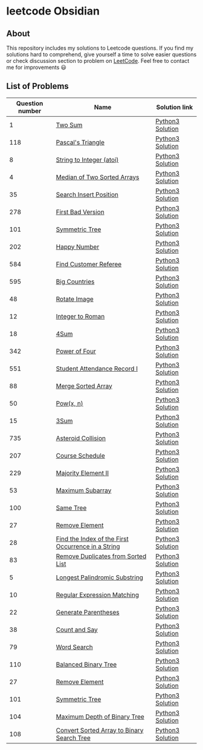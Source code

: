 # leetcode Obsidian

## About

This repository includes my solutions to Leetcode questions. If you find my solutions hard to comprehend, give yourself a time to solve easier questions or check discussion section to problem on [LeetCode](https://leetcode.com/). Feel free to contact me for improvements :smiley:

## List of Problems

| Question number | Name | Solution link |
| --- | --- | --- |
| 1 | [Two Sum](https://leetcode.com/problems/two-sum/) | [Python3 Solution](https://github.com/henilp105/leetcode-obsidian/blob/main/solutions/1.py) |
| 118 | [Pascal's Triangle](https://leetcode.com/problems/pascals-triangle/) | [Python3 Solution](https://github.com/henilp105/leetcode-obsidian/blob/main/solutions/118.py) |
| 8 | [String to Integer (atoi)](https://leetcode.com/problems/string-to-integer-atoi/) | [Python3 Solution](https://github.com/henilp105/leetcode-obsidian/blob/main/solutions/8.py) |
| 4 | [Median of Two Sorted Arrays](https://leetcode.com/problems/median-of-two-sorted-arrays/) | [Python3 Solution](https://github.com/henilp105/leetcode-obsidian/blob/main/solutions/4.py) |
| 35 | [Search Insert Position](https://leetcode.com/problems/search-insert-position/) | [Python3 Solution](https://github.com/henilp105/leetcode-obsidian/blob/main/solutions/35.py) |
| 278 | [First Bad Version](https://leetcode.com/problems/first-bad-version/) | [Python3 Solution](https://github.com/henilp105/leetcode-obsidian/blob/main/solutions/278.py) |
| 101 | [Symmetric Tree](https://leetcode.com/problems/symmetric-tree/) | [Python3 Solution](https://github.com/henilp105/leetcode-obsidian/blob/main/solutions/101.py) |
| 202 | [Happy Number](https://leetcode.com/problems/happy-number/) | [Python3 Solution](https://github.com/henilp105/leetcode-obsidian/blob/main/solutions/202.py) |
| 584 | [Find Customer Referee](https://leetcode.com/problems/find-customer-referee/) | [Python3 Solution](https://github.com/henilp105/leetcode-obsidian/blob/main/solutions/584.py) |
| 595 | [Big Countries](https://leetcode.com/problems/big-countries/) | [Python3 Solution](https://github.com/henilp105/leetcode-obsidian/blob/main/solutions/595.py) |
| 48 | [Rotate Image](https://leetcode.com/problems/rotate-image/) | [Python3 Solution](https://github.com/henilp105/leetcode-obsidian/blob/main/solutions/48.py) |
| 12 | [Integer to Roman](https://leetcode.com/problems/integer-to-roman/) | [Python3 Solution](https://github.com/henilp105/leetcode-obsidian/blob/main/solutions/12.py) |
| 18 | [4Sum](https://leetcode.com/problems/4sum/) | [Python3 Solution](https://github.com/henilp105/leetcode-obsidian/blob/main/solutions/18.py) |
| 342 | [Power of Four](https://leetcode.com/problems/power-of-four/) | [Python3 Solution](https://github.com/henilp105/leetcode-obsidian/blob/main/solutions/342.py) |
| 551 | [Student Attendance Record I](https://leetcode.com/problems/student-attendance-record-i/) | [Python3 Solution](https://github.com/henilp105/leetcode-obsidian/blob/main/solutions/551.py) |
| 88 | [Merge Sorted Array](https://leetcode.com/problems/merge-sorted-array/) | [Python3 Solution](https://github.com/henilp105/leetcode-obsidian/blob/main/solutions/88.py) |
| 50 | [Pow(x, n)](https://leetcode.com/problems/powx-n/) | [Python3 Solution](https://github.com/henilp105/leetcode-obsidian/blob/main/solutions/50.py) |
| 15 | [3Sum](https://leetcode.com/problems/3sum/) | [Python3 Solution](https://github.com/henilp105/leetcode-obsidian/blob/main/solutions/15.py) |
| 735 | [Asteroid Collision](https://leetcode.com/problems/asteroid-collision/) | [Python3 Solution](https://github.com/henilp105/leetcode-obsidian/blob/main/solutions/735.py) |
| 207 | [Course Schedule](https://leetcode.com/problems/course-schedule/) | [Python3 Solution](https://github.com/henilp105/leetcode-obsidian/blob/main/solutions/207.py) |
| 229 | [Majority Element II](https://leetcode.com/problems/majority-element-ii/) | [Python3 Solution](https://github.com/henilp105/leetcode-obsidian/blob/main/solutions/229.py) |
| 53 | [Maximum Subarray](https://leetcode.com/problems/maximum-subarray/) | [Python3 Solution](https://github.com/henilp105/leetcode-obsidian/blob/main/solutions/53.py) |
| 100 | [Same Tree](https://leetcode.com/problems/same-tree/) | [Python3 Solution](https://github.com/henilp105/leetcode-obsidian/blob/main/solutions/100.py) |
| 27 | [Remove Element](https://leetcode.com/problems/remove-element/) | [Python3 Solution](https://github.com/henilp105/leetcode-obsidian/blob/main/solutions/27.py) |
| 28 | [Find the Index of the First Occurrence in a String](https://leetcode.com/problems/find-the-index-of-the-first-occurrence-in-a-string/) | [Python3 Solution](https://github.com/henilp105/leetcode-obsidian/blob/main/solutions/28.py) |
| 83 | [Remove Duplicates from Sorted List](https://leetcode.com/problems/remove-duplicates-from-sorted-list/) | [Python3 Solution](https://github.com/henilp105/leetcode-obsidian/blob/main/solutions/83.py) |
| 5 | [Longest Palindromic Substring](https://leetcode.com/problems/longest-palindromic-substring/) | [Python3 Solution](https://github.com/henilp105/leetcode-obsidian/blob/main/solutions/5.py) |
| 10 | [Regular Expression Matching](https://leetcode.com/problems/regular-expression-matching/) | [Python3 Solution](https://github.com/henilp105/leetcode-obsidian/blob/main/solutions/10.py) |
| 22 | [Generate Parentheses](https://leetcode.com/problems/generate-parentheses/) | [Python3 Solution](https://github.com/henilp105/leetcode-obsidian/blob/main/solutions/22.py) |
| 38 | [Count and Say](https://leetcode.com/problems/count-and-say/) | [Python3 Solution](https://github.com/henilp105/leetcode-obsidian/blob/main/solutions/38.py) |
| 79 | [Word Search](https://leetcode.com/problems/word-search/) | [Python3 Solution](https://github.com/henilp105/leetcode-obsidian/blob/main/solutions/79.py) |
| 110 | [Balanced Binary Tree](https://leetcode.com/problems/balanced-binary-tree/) | [Python3 Solution](https://github.com/henilp105/leetcode-obsidian/blob/main/solutions/110.py) |
| 27 | [Remove Element](https://leetcode.com/problems/remove-element/) | [Python3 Solution](https://github.com/henilp105/leetcode-obsidian/blob/main/solutions/27.py) |
| 101 | [Symmetric Tree](https://leetcode.com/problems/symmetric-tree/) | [Python3 Solution](https://github.com/henilp105/leetcode-obsidian/blob/main/solutions/101.py) |
| 104 | [Maximum Depth of Binary Tree](https://leetcode.com/problems/maximum-depth-of-binary-tree/) | [Python3 Solution](https://github.com/henilp105/leetcode-obsidian/blob/main/solutions/104.py) |
| 108 | [Convert Sorted Array to Binary Search Tree](https://leetcode.com/problems/convert-sorted-array-to-binary-search-tree/) | [Python3 Solution](https://github.com/henilp105/leetcode-obsidian/blob/main/solutions/108.py) |
